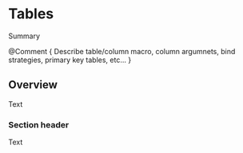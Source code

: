 # Tables

<!--@START_MENU_TOKEN@-->Summary<!--@END_MENU_TOKEN@-->

@Comment {
  Describe table/column macro, column argumnets, bind strategies, primary key tables, etc...
}

## Overview

<!--@START_MENU_TOKEN@-->Text<!--@END_MENU_TOKEN@-->

### Section header

<!--@START_MENU_TOKEN@-->Text<!--@END_MENU_TOKEN@-->
